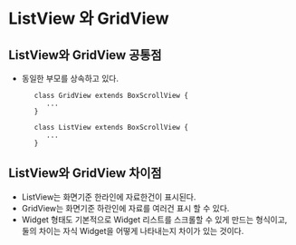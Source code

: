 # ListView 와 GridView

## ListView와 GridView 공통점
- 동일한 부모를 상속하고 있다.
        
         class GridView extends BoxScrollView {
            ...
         }

         class ListView extends BoxScrollView {
            ...
         } 


## ListView와 GridView 차이점
   - ListView는 화면기준 한라인에 자료한건이 표시된다.
   - GridView는 화면기준 하란인에 자료를 여러건 표시 할 수 있다.
   - Widget 형태도 기본적으로 Widget 리스트를 스크롤할 수 있게 만드는 형식이고, 
     둘의 차이는 자식 Widget을 어떻게 나타내는지 차이가 있는 것이다.